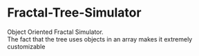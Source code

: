 # Fractal-Tree-Simulator

Object Oriented Fractal Simulator. </br>
The fact that the tree uses objects in an array makes it extremely customizable 
